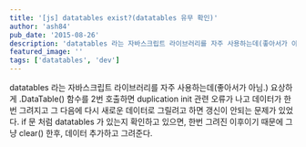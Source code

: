 ```yaml
---
title: '[js] datatables exist?(datatables 유무 확인)'
author: 'ash84'
pub_date: '2015-08-26'
description: 'datatables 라는 자바스크립트 라이브러리를 자주 사용하는데(좋아서가 아님.) 요상하게 .DataTable() 함수를 2번 호출하면 duplication init 관련 오류가 나고 데이터가 한번 그려지고 그 다음에 다시 새로운 데이터로 그릴려고 하면 갱신이 안되는 문제가 있었다. if 문 처럼 datatables 가 있는지 확인하고 있으면, 한번 그려진 이후이기 때문에 그냥'
featured_image: ''
tags: ['datatables', 'dev']
---
```



<script src="https://gist.github.com/AhnSeongHyun/9f8f66a7c97da9bec7a1.js"></script>

datatables 라는 자바스크립트 라이브러리를 자주 사용하는데(좋아서가 아님.) 요상하게 .DataTable() 함수를 2번 호출하면 duplication init 관련 오류가 나고 데이터가 한번 그려지고 그 다음에 다시 새로운 데이터로 그릴려고 하면 갱신이 안되는 문제가 있었다. if 문 처럼 datatables 가 있는지 확인하고 있으면, 한번 그려진 이후이기 때문에 그냥 clear() 한후, 데이터 추가하고 그려준다.

 

 



